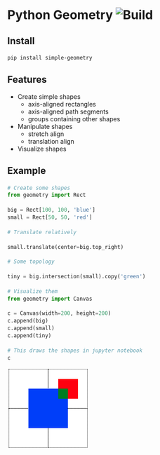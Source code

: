 Python Geometry ![Build](https://github.com/nielsbuwen/geometry/workflows/Python%20package/badge.svg)
=====================================================================================================

Install
-------

```bash
pip install simple-geometry
```

Features
--------

- Create simple shapes
  - axis-aligned rectangles
  - axis-aligned path segments
  - groups containing other shapes
- Manipulate shapes
  - stretch align
  - translation align
- Visualize shapes

Example
-------

```python
# Create some shapes
from geometry import Rect

big = Rect[100, 100, 'blue']
small = Rect[50, 50, 'red']

# Translate relatively

small.translate(center=big.top_right)

# Some topology

tiny = big.intersection(small).copy('green')

# Visualize them
from geometry import Canvas

c = Canvas(width=200, height=200)
c.append(big)
c.append(small)
c.append(tiny)

# This draws the shapes in jupyter notebook
c
```

![three squares in blue, green and red](docs/img/shapes.png)